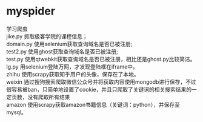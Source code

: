# myspider
学习爬虫<br>
jike.py  抓取极客学院的课程信息；<br>
domain.py 使用selenium获取查询域名是否已被注册;<br>
test2.py 使用ghost获取查询域名是否已被注册;<br>
test.py 使用qtwebkit获取查询域名是否已被注册，相比还是ghost.py比较简洁。<br>
lg.py 用selenium登陆万网，才发现登陆框在iframe中。<br>
zhihu 使用scrapy获取知乎用户的头像，保存在了本地。<br>
weixin 通过搜狗搜索爬取微信公众号并将获取内容使用mongodb进行保存，不过很容易被ban，只简单地设置了cookie，并且只爬取了关键词的相关搜索结果的一定页数，没有爬取所有结果<br>
amazon 使用scrapy获取amazon书籍信息（关键词：python），并保存至mysql。
